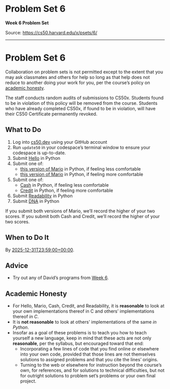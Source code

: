 # Problem Set 6

**Week 6 Problem Set**

Source: https://cs50.harvard.edu/x/psets/6/

---

# Problem Set 6

Collaboration on problem sets is not permitted except to the extent that you may ask classmates and others for help so long as that help does not reduce to another doing your work for you, per the course’s policy on [academic honesty](../../syllabus/#academic-honesty).

The staff conducts random audits of submissions to CS50x. Students found to be in violation of this policy will be removed from the course. Students who have already completed CS50x, if found to be in violation, will have their CS50 Certificate permanently revoked.

## What to Do

1. Log into [cs50.dev](https://cs50.dev) using your GitHub account
2. Run `update50` in your codespace’s terminal window to ensure your codespace is up-to-date.
3. Submit [Hello](hello/) in Python
4. Submit one of:
   * [this version of Mario](mario/less/) in Python, if feeling less comfortable
   * [this version of Mario](mario/more/) in Python, if feeling more comfortable
5. Submit one of:
   * [Cash](cash/) in Python, if feeling less comfortable
   * [Credit](credit/) in Python, if feeling more comfortable
6. Submit [Readability](readability/) in Python
7. Submit [DNA](dna/) in Python

If you submit both versions of Mario, we’ll record the higher of your two scores. If you submit both Cash and Credit, we’ll record the higher of your two scores.

## When to Do It

By [2025-12-31T23:59:00+00:00](https://time.cs50.io/20251231T235900Z).

## Advice

* Try out any of David’s programs from [Week 6](../../weeks/6/).

## Academic Honesty

* For Hello, Mario, Cash, Credit, and Readability, it is **reasonable** to look at your own implementations thereof in C and others’ implementations thereof *in C*.
* It is **not reasonable** to look at others’ implementations of the same *in Python*.
* Insofar as a goal of these problems is to teach you how to teach yourself a new language, keep in mind that these acts are not only **reasonable**, per the syllabus, but encouraged toward that end:
  + Incorporating a few lines of code that you find online or elsewhere into your own code, provided that those lines are not themselves solutions to assigned problems and that you cite the lines’ origins.
  + Turning to the web or elsewhere for instruction beyond the course’s own, for references, and for solutions to technical difficulties, but not for outright solutions to problem set’s problems or your own final project.